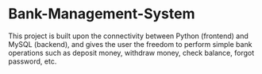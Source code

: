 # Bank-Management-System
This project is built upon the connectivity between Python (frontend) and MySQL (backend), and gives the user the freedom to perform simple bank operations such as deposit money, withdraw money, check balance, forgot password, etc.
